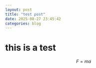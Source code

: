```yaml
---
layout: post
title: "test post"
date: 2025-08-27 23:45:42
categories: blog
---
```


# this is a test
$$ F = m a $$